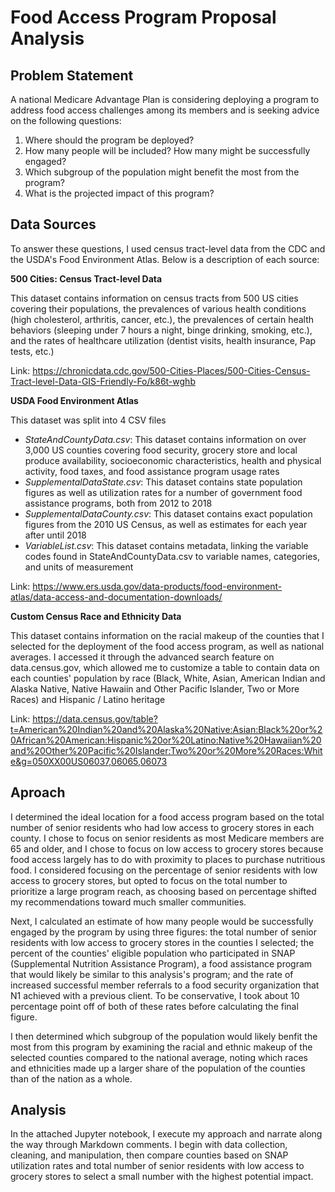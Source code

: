# Food Access Program Proposal Analysis

## Problem Statement

A national Medicare Advantage Plan is considering deploying a program to address food access challenges among its members and is seeking advice on the following questions: 

1) Where should the program be deployed?
2) How many people will be included? How many might be successfully engaged?
3) Which subgroup of the population might benefit the most from the program?
4) What is the projected impact of this program?

## Data Sources 
To answer these questions, I used census tract-level data from the CDC and the USDA's Food Environment Atlas. Below is a description of each source: 

**500 Cities: Census Tract-level Data**

This dataset contains information on census tracts from 500 US cities covering their populations, the prevalences of various health conditions (high cholesterol, arthritis, cancer, etc.), the prevalences of certain health behaviors (sleeping under 7 hours a night, binge drinking, smoking, etc.), and the rates of healthcare utilization (dentist visits, health insurance, Pap tests, etc.)  

Link: https://chronicdata.cdc.gov/500-Cities-Places/500-Cities-Census-Tract-level-Data-GIS-Friendly-Fo/k86t-wghb

**USDA Food Environment Atlas**

This dataset was split into 4 CSV files  
* _StateAndCountyData.csv_: This dataset contains information on over 3,000 US counties covering food security, grocery store and local produce availability, socioeconomic characteristics, health and physical activity, food taxes, and food assistance program usage rates
* _SupplementalDataState.csv_: This dataset contains state population figures as well as utilization rates for a number of government food assistance programs, both from 2012 to 2018
* _SupplementalDataCounty.csv_: This dataset contains exact population figures from the 2010 US Census, as well as estimates for each year after until 2018
* _VariableList.csv_: This dataset contains metadata, linking the variable codes found in StateAndCountyData.csv to variable names, categories, and units of measurement  

Link: https://www.ers.usda.gov/data-products/food-environment-atlas/data-access-and-documentation-downloads/

**Custom Census Race and Ethnicity Data**

This dataset contains information on the racial makeup of the counties that I selected for the deployment of the food access program, as well as national averages. I accessed it through the advanced search feature on data.census.gov, which allowed me to customize a table to contain data on each counties' population by race (Black, White, Asian, American Indian and Alaska Native, Native Hawaiin and Other Pacific Islander, Two or More Races) and Hispanic / Latino heritage

Link: https://data.census.gov/table?t=American%20Indian%20and%20Alaska%20Native:Asian:Black%20or%20African%20American:Hispanic%20or%20Latino:Native%20Hawaiian%20and%20Other%20Pacific%20Islander:Two%20or%20More%20Races:White&g=050XX00US06037,06065,06073

## Aproach 
I determined the ideal location for a food access program based on the total number of senior residents who had low access to grocery stores in each county. I chose to focus on senior residents as most Medicare members are 65 and older, and I chose to focus on low access to grocery stores because food access largely has to do with proximity to places to purchase nutritious food. I considered focusing on the percentage of senior residents with low access to grocery stores, but opted to focus on the total number to prioritize a large program reach, as choosing based on percentage shifted my recommendations toward much smaller communities. 

Next, I calculated an estimate of how many people would be successfully engaged by the program by using three figures: the total number of senior residents with low access to grocery stores in the counties I selected; the percent of the counties' eligible population who participated in SNAP (Supplemental Nutrition Assistance Program), a food assistance program that would likely be similar to this analysis's program; and the rate of increased successful member referrals to a food security organization that N1 achieved with a previous client. To be conservative, I took about 10 percentage point off of both of these rates before calculating the final figure. 

I then determined which subgroup of the population would likely benfit the most from this program by examining the racial and ethnic makeup of the selected counties compared to the national average, noting which races and ethnicities made up a larger share of the population of the counties than of the nation as a whole. 

## Analysis
In the attached Jupyter notebook, I execute my approach and narrate along the way through Markdown comments. I begin with data collection, cleaning, and manipulation, then compare counties based on SNAP utilization rates and total number of senior residents with low access to grocery stores to select a small number with the highest potential impact. 

